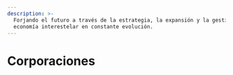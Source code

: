 ```yaml
---
description: >-
  Forjando el futuro a través de la estrategia, la expansión y la gestión en una
  economía interestelar en constante evolución.
---
```


# Corporaciones

